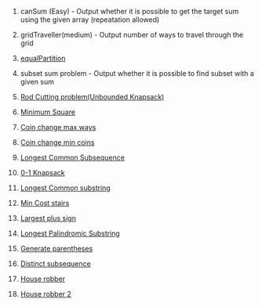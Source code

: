 1. canSum (Easy) - Output whether it is possible to get the target sum using the given array (repeatation allowed)

2. gridTraveller(medium) - Output number of ways to travel through the grid

3. [equalPartition](https://practice.geeksforgeeks.org/problems/subset-sum-problem2014/1#)

4. subset sum problem - Output whether it is possible to find subset with a given sum

5. [Rod Cutting problem(Unbounded Knapsack)](https://practice.geeksforgeeks.org/problems/rod-cutting0840/1#)

6. [Minimum Square](https://practice.geeksforgeeks.org/problems/get-minimum-squares0538/1#)

7. [Coin change max ways](https://practice.geeksforgeeks.org/problems/coin-change2448/1#)

8. [Coin change min coins](https://practice.geeksforgeeks.org/problems/number-of-coins1824/1#)

9. [Longest Common Subsequence](https://practice.geeksforgeeks.org/problems/longest-common-subsequence-1587115620/1#)

10. [0-1 Knapsack](https://practice.geeksforgeeks.org/problems/0-1-knapsack-problem0945/1#)

11. [Longest Common substring](https://practice.geeksforgeeks.org/problems/longest-common-substring1452/1#)

12. [Min Cost stairs](https://leetcode.com/problems/min-cost-climbing-stairs/submissions/)

13. [Largest plus sign](https://leetcode.com/explore/challenge/card/september-leetcoding-challenge-2021/637/week-2-september-8th-september-14th/3969/)

14. [Longest Palindromic Substring](https://leetcode.com/problems/longest-palindromic-substring/)

15. [Generate parentheses](https://leetcode.com/problems/generate-parentheses/submissions/)

16. [Distinct subsequence](https://leetcode.com/problems/distinct-subsequences/submissions/)

17. [House robber](https://leetcode.com/problems/house-robber/submissions/)

18. [House robber 2](https://leetcode.com/problems/house-robber-ii/submissions/)
